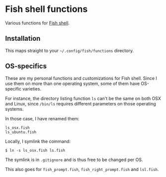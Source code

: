 # Fish shell functions
Various functions for [Fish shell](http://fishshell.com/).


## Installation
This maps straight to your `~/.config/fish/functions` directory.

## OS-specifics
These are my personal functions and customizations for Fish shell.
Since I use them on more than one operating system, some of them have OS-specific
varieties.

For instance, the directory listing function `ls` can't be the same on both OSX and
Linux, since `/bin/ls` requires different parameters on those operating systems.

In those case, I have renamed them:
```
ls_osx.fish
ls_ubuntu.fish
```

Locally, I symlink the command:
```
$ ln -s ls_osx.fish ls.fish
```

The symlink is in `.gitignore` and is thus free to be changed per OS.

This also goes for `fish_prompt.fish`, `fish_right_prompt.fish` and `lsl.fish`.
